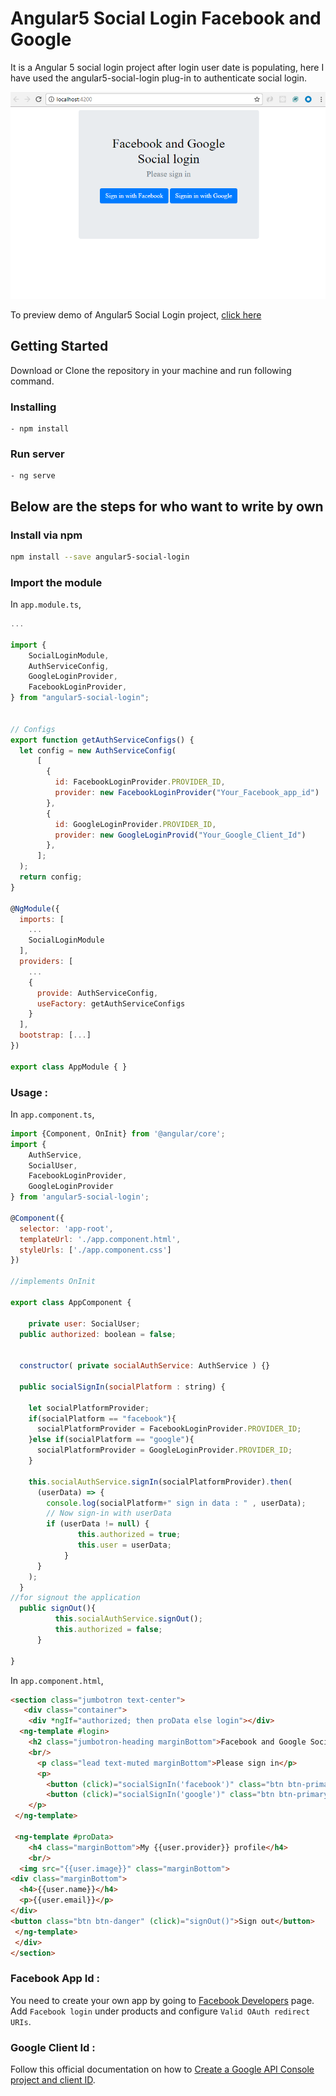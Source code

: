 # Angular5 Social Login Facebook and Google 
It is a Angular 5 social login project after login user date is populating, here I have used the angular5-social-login plug-in to authenticate social login.

<p align="center">
    <img  alt="Angular5 Social Login" src="img/Angular5-Social-Login.png" class="img-responsive">
</p>

To preview demo of Angular5 Social Login project, [click here](https://stackblitz.com/edit/angular5-social-login?embed=1&file=index.html&hideExplorer=1&hideNavigation=1&view=preview)

## Getting Started
Download  or Clone the repository in your machine and run following command.

### Installing
    - npm install

### Run server
    - ng serve
    

## Below are the steps for who want to write by own

### Install via npm 

```sh
npm install --save angular5-social-login
```

### Import the module

In `app.module.ts`,

```javascript
...

import {
    SocialLoginModule,
    AuthServiceConfig,
    GoogleLoginProvider,
    FacebookLoginProvider,
} from "angular5-social-login";


// Configs 
export function getAuthServiceConfigs() {
  let config = new AuthServiceConfig(
      [
        {
          id: FacebookLoginProvider.PROVIDER_ID,
	      provider: new FacebookLoginProvider("Your_Facebook_app_id")
        },
        {
          id: GoogleLoginProvider.PROVIDER_ID,
	      provider: new GoogleLoginProvid("Your_Google_Client_Id")
        },
      ];
  );
  return config;
}

@NgModule({
  imports: [
    ...
    SocialLoginModule
  ],
  providers: [
    ...
    {
      provide: AuthServiceConfig,
      useFactory: getAuthServiceConfigs
    }
  ],
  bootstrap: [...]
})

export class AppModule { }

```

### Usage : 

In `app.component.ts`,

```javascript
import {Component, OnInit} from '@angular/core';
import {
    AuthService,
    SocialUser,
    FacebookLoginProvider,
    GoogleLoginProvider
} from 'angular5-social-login';

@Component({
  selector: 'app-root',
  templateUrl: './app.component.html',
  styleUrls: ['./app.component.css']
})

//implements OnInit

export class AppComponent {
 
	private user: SocialUser;
  public authorized: boolean = false;


  constructor( private socialAuthService: AuthService ) {}
  
  public socialSignIn(socialPlatform : string) {  

    let socialPlatformProvider;
    if(socialPlatform == "facebook"){
      socialPlatformProvider = FacebookLoginProvider.PROVIDER_ID;
    }else if(socialPlatform == "google"){
      socialPlatformProvider = GoogleLoginProvider.PROVIDER_ID;
    }
    
    this.socialAuthService.signIn(socialPlatformProvider).then(
      (userData) => {
        console.log(socialPlatform+" sign in data : " , userData);
        // Now sign-in with userData        
        if (userData != null) {
               this.authorized = true;
               this.user = userData;               
            }       
      }
    );
  }
//for signout the application
  public signOut(){
          this.socialAuthService.signOut();
          this.authorized = false;
      }
  
}

```



In `app.component.html`,

```html
<section class="jumbotron text-center">
   <div class="container">
   	<div *ngIf="authorized; then proData else login"></div>
  <ng-template #login>
    <h2 class="jumbotron-heading marginBottom">Facebook and Google Social login</h2>
    <br/>
	  <p class="lead text-muted marginBottom">Please sign in</p>
	  <p>
	  	<button (click)="socialSignIn('facebook')" class="btn btn-primary my-2">Sign in with Facebook</button>
		<button (click)="socialSignIn('google')" class="btn btn-primary my-2">Signin in with Google</button>  
	</p>
 </ng-template>  

 <ng-template #proData>
 	<h4 class="marginBottom">My {{user.provider}} profile</h4>
 	<br/>
  <img src="{{user.image}}" class="marginBottom">
<div class="marginBottom">
  <h4>{{user.name}}</h4>
  <p>{{user.email}}</p>
</div> 
<button class="btn btn-danger" (click)="signOut()">Sign out</button>
 </ng-template>
 </div>
</section>              
```



### Facebook App Id : 

You need to create your own app by going to [Facebook Developers](https://developers.facebook.com/) page.
Add `Facebook login` under products and configure `Valid OAuth redirect URIs`.

### Google Client Id : 

Follow this official documentation on how to [
Create a Google API Console project and client ID](https://developers.google.com/identity/sign-in/web/devconsole-project).
